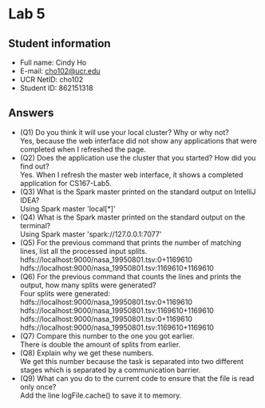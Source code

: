 # Lab 5

## Student information

* Full name: Cindy Ho
* E-mail: cho102@ucr.edu
* UCR NetID: cho102
* Student ID: 862151318

## Answers

* (Q1) Do you think it will use your local cluster? Why or why not?
</br>Yes, because the web interface did not show any applications that were completed when I refreshed the page.
* (Q2) Does the application use the cluster that you started? How did you find out?
</br>Yes. When I refresh the master web interface, it shows a completed application for CS167-Lab5.
* (Q3) What is the Spark master printed on the standard output on IntelliJ IDEA?
</br>Using Spark master 'local[*]'
* (Q4) What is the Spark master printed on the standard output on the terminal?
</br>Using Spark master 'spark://127.0.0.1:7077'
* (Q5) For the previous command that prints the number of matching lines, list all the processed input splits.
</br>hdfs://localhost:9000/nasa_19950801.tsv:0+1169610
</br>hdfs://localhost:9000/nasa_19950801.tsv:1169610+1169610
* (Q6) For the previous command that counts the lines and prints the output, how many splits were generated?
</br>Four splits were generated:
</br>hdfs://localhost:9000/nasa_19950801.tsv:0+1169610
</br>hdfs://localhost:9000/nasa_19950801.tsv:1169610+1169610
</br>hdfs://localhost:9000/nasa_19950801.tsv:0+1169610
</br>hdfs://localhost:9000/nasa_19950801.tsv:1169610+1169610
* (Q7) Compare this number to the one you got earlier.
</br> There is double the amount of splits from earlier.
* (Q8) Explain why we get these numbers.
</br>We get this number because the task is separated into two different stages which is separated by a communication barrier.
* (Q9) What can you do to the current code to ensure that the file is read only once?
</br> Add the line logFile.cache() to save it to memory.
